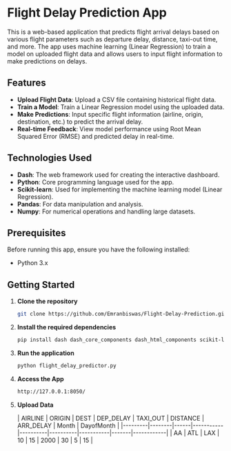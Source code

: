# Flight Delay Prediction App

This is a web-based application that predicts flight arrival delays based on various flight parameters such as departure delay, distance, taxi-out time, and more. The app uses machine learning (Linear Regression) to train a model on uploaded flight data and allows users to input flight information to make predictions on delays.

## Features

- **Upload Flight Data**: Upload a CSV file containing historical flight data.
- **Train a Model**: Train a Linear Regression model using the uploaded data.
- **Make Predictions**: Input specific flight information (airline, origin, destination, etc.) to predict the arrival delay.
- **Real-time Feedback**: View model performance using Root Mean Squared Error (RMSE) and predicted delay in real-time.

## Technologies Used

- **Dash**: The web framework used for creating the interactive dashboard.
- **Python**: Core programming language used for the app.
- **Scikit-learn**: Used for implementing the machine learning model (Linear Regression).
- **Pandas**: For data manipulation and analysis.
- **Numpy**: For numerical operations and handling large datasets.

## Prerequisites

Before running this app, ensure you have the following installed:

- Python 3.x

## Getting Started

1. **Clone the repository**

   ```bash
   git clone https://github.com/Emranbiswas/Flight-Delay-Prediction.git
   
2. **Install the required dependencies**

   ```bash
   pip install dash dash_core_components dash_html_components scikit-learn pandas numpy
   
3. **Run the application**

   ```bash
   python flight_delay_predictor.py

4. **Access the App**

   ```bash
   http://127.0.0.1:8050/

5. **Upload Data**

   | AIRLINE | ORIGIN | DEST | DEP_DELAY | TAXI_OUT | DISTANCE | ARR_DELAY | Month | DayofMonth |
|---------|--------|------|-----------|----------|----------|-----------|-------|------------|
| AA      | ATL    | LAX  | 10        | 15       | 2000     | 30        | 5     | 15         |
   
